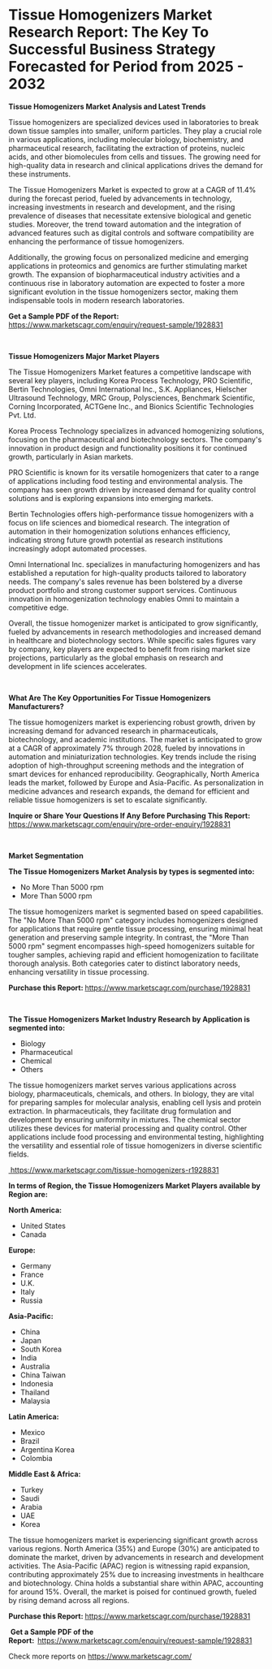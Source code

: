 <p><h1>Tissue Homogenizers Market Research Report: The Key To Successful Business Strategy Forecasted for Period from 2025 - 2032</h1></p><p><strong>Tissue Homogenizers Market Analysis and Latest Trends</strong></p>
<p><p>Tissue homogenizers are specialized devices used in laboratories to break down tissue samples into smaller, uniform particles. They play a crucial role in various applications, including molecular biology, biochemistry, and pharmaceutical research, facilitating the extraction of proteins, nucleic acids, and other biomolecules from cells and tissues. The growing need for high-quality data in research and clinical applications drives the demand for these instruments.</p><p>The Tissue Homogenizers Market is expected to grow at a CAGR of 11.4% during the forecast period, fueled by advancements in technology, increasing investments in research and development, and the rising prevalence of diseases that necessitate extensive biological and genetic studies. Moreover, the trend toward automation and the integration of advanced features such as digital controls and software compatibility are enhancing the performance of tissue homogenizers. </p><p>Additionally, the growing focus on personalized medicine and emerging applications in proteomics and genomics are further stimulating market growth. The expansion of biopharmaceutical industry activities and a continuous rise in laboratory automation are expected to foster a more significant evolution in the tissue homogenizers sector, making them indispensable tools in modern research laboratories.</p></p>
<p><strong>Get a Sample PDF of the Report:&nbsp;</strong> <a href="https://www.marketscagr.com/enquiry/request-sample/1928831?utm_campaign=3534&utm_medium=2&utm_source=Github&utm_content=ia&utm_term=29032025&utm_id=tissue-homogenizers">https://www.marketscagr.com/enquiry/request-sample/1928831</a></p>
<p>&nbsp;</p>
<p><strong>Tissue Homogenizers Major Market Players</strong></p>
<p><p>The Tissue Homogenizers Market features a competitive landscape with several key players, including Korea Process Technology, PRO Scientific, Bertin Technologies, Omni International Inc., S.K. Appliances, Hielscher Ultrasound Technology, MRC Group, Polysciences, Benchmark Scientific, Corning Incorporated, ACTGene Inc., and Bionics Scientific Technologies Pvt. Ltd. </p><p>Korea Process Technology specializes in advanced homogenizing solutions, focusing on the pharmaceutical and biotechnology sectors. The company's innovation in product design and functionality positions it for continued growth, particularly in Asian markets. </p><p>PRO Scientific is known for its versatile homogenizers that cater to a range of applications including food testing and environmental analysis. The company has seen growth driven by increased demand for quality control solutions and is exploring expansions into emerging markets.</p><p>Bertin Technologies offers high-performance tissue homogenizers with a focus on life sciences and biomedical research. The integration of automation in their homogenization solutions enhances efficiency, indicating strong future growth potential as research institutions increasingly adopt automated processes.</p><p>Omni International Inc. specializes in manufacturing homogenizers and has established a reputation for high-quality products tailored to laboratory needs. The company's sales revenue has been bolstered by a diverse product portfolio and strong customer support services. Continuous innovation in homogenization technology enables Omni to maintain a competitive edge.</p><p>Overall, the tissue homogenizer market is anticipated to grow significantly, fueled by advancements in research methodologies and increased demand in healthcare and biotechnology sectors. While specific sales figures vary by company, key players are expected to benefit from rising market size projections, particularly as the global emphasis on research and development in life sciences accelerates.</p></p>
<p>&nbsp;</p>
<p><strong>What Are The Key Opportunities For Tissue Homogenizers Manufacturers?</strong></p>
<p><p>The tissue homogenizers market is experiencing robust growth, driven by increasing demand for advanced research in pharmaceuticals, biotechnology, and academic institutions. The market is anticipated to grow at a CAGR of approximately 7% through 2028, fueled by innovations in automation and miniaturization technologies. Key trends include the rising adoption of high-throughput screening methods and the integration of smart devices for enhanced reproducibility. Geographically, North America leads the market, followed by Europe and Asia-Pacific. As personalization in medicine advances and research expands, the demand for efficient and reliable tissue homogenizers is set to escalate significantly.</p></p>
<p><strong>Inquire or Share Your Questions If Any Before Purchasing This Report:</strong> <a href="https://www.marketscagr.com/enquiry/pre-order-enquiry/1928831?utm_campaign=3534&utm_medium=2&utm_source=Github&utm_content=ia&utm_term=29032025&utm_id=tissue-homogenizers">https://www.marketscagr.com/enquiry/pre-order-enquiry/1928831</a></p>
<p>&nbsp;</p>
<p><strong>Market Segmentation</strong></p>
<p><strong>The Tissue Homogenizers Market Analysis by types is segmented into:</strong></p>
<p><ul><li>No More Than 5000 rpm</li><li>More Than 5000 rpm</li></ul></p>
<p><p>The tissue homogenizers market is segmented based on speed capabilities. The "No More Than 5000 rpm" category includes homogenizers designed for applications that require gentle tissue processing, ensuring minimal heat generation and preserving sample integrity. In contrast, the "More Than 5000 rpm" segment encompasses high-speed homogenizers suitable for tougher samples, achieving rapid and efficient homogenization to facilitate thorough analysis. Both categories cater to distinct laboratory needs, enhancing versatility in tissue processing.</p></p>
<p><strong>Purchase this Report:&nbsp;</strong><a href="https://www.marketscagr.com/purchase/1928831?utm_campaign=3534&utm_medium=2&utm_source=Github&utm_content=ia&utm_term=29032025&utm_id=tissue-homogenizers">https://www.marketscagr.com/purchase/1928831</a></p>
<p>&nbsp;</p>
<p><strong>The Tissue Homogenizers Market Industry Research by Application is segmented into:</strong></p>
<p><ul><li>Biology</li><li>Pharmaceutical</li><li>Chemical</li><li>Others</li></ul></p>
<p><p>The tissue homogenizers market serves various applications across biology, pharmaceuticals, chemicals, and others. In biology, they are vital for preparing samples for molecular analysis, enabling cell lysis and protein extraction. In pharmaceuticals, they facilitate drug formulation and development by ensuring uniformity in mixtures. The chemical sector utilizes these devices for material processing and quality control. Other applications include food processing and environmental testing, highlighting the versatility and essential role of tissue homogenizers in diverse scientific fields.</p></p>
<p><a href="https://www.marketscagr.com/tissue-homogenizers-r1928831?utm_campaign=3534&utm_medium=2&utm_source=Github&utm_content=ia&utm_term=29032025&utm_id=tissue-homogenizers">&nbsp;https://www.marketscagr.com/tissue-homogenizers-r1928831</a></p>
<p><strong>In terms of Region, the Tissue Homogenizers Market Players available by Region are:</strong></p>
<p>
    <p> <strong> North America: </strong>
        <ul>
            <li>United States</li>
            <li>Canada</li>
        </ul>
        </p> 
    <p> <strong> Europe: </strong>
        <ul>
            <li>Germany</li>
            <li>France</li>
            <li>U.K.</li>
            <li>Italy</li>
            <li>Russia</li>
        </ul>
        </p> 
    <p> <strong> Asia-Pacific: </strong>
        <ul>
            <li>China</li>
            <li>Japan</li>
            <li>South Korea</li>
            <li>India</li>
            <li>Australia</li>
            <li>China Taiwan</li>
            <li>Indonesia</li>
            <li>Thailand</li>
            <li>Malaysia</li>
        </ul>
        </p> 
    <p> <strong> Latin America: </strong>
        <ul>
            <li>Mexico</li>
            <li>Brazil</li>
            <li>Argentina Korea</li>
            <li>Colombia</li>
        </ul>
        </p> 
    <p> <strong> Middle East & Africa: </strong>
        <ul>
            <li>Turkey</li>
            <li>Saudi</li>
            <li>Arabia</li>
            <li>UAE</li>
            <li>Korea</li>
        </ul>
    </p>
    </p>
<p><p>The tissue homogenizers market is experiencing significant growth across various regions. North America (35%) and Europe (30%) are anticipated to dominate the market, driven by advancements in research and development activities. The Asia-Pacific (APAC) region is witnessing rapid expansion, contributing approximately 25% due to increasing investments in healthcare and biotechnology. China holds a substantial share within APAC, accounting for around 15%. Overall, the market is poised for continued growth, fueled by rising demand across all regions.</p></p>
<p><strong>Purchase this Report: </strong><a href="https://www.marketscagr.com/purchase/1928831?utm_campaign=3534&utm_medium=2&utm_source=Github&utm_content=ia&utm_term=29032025&utm_id=tissue-homogenizers">https://www.marketscagr.com/purchase/1928831</a></p>
<p>&nbsp;<strong>Get a Sample PDF of the Report:&nbsp;&nbsp;</strong><a href="https://www.marketscagr.com/enquiry/request-sample/1928831?utm_campaign=3534&utm_medium=2&utm_source=Github&utm_content=ia&utm_term=29032025&utm_id=tissue-homogenizers">https://www.marketscagr.com/enquiry/request-sample/1928831</a></p>
<p><strong></strong></p>
<p>Check more reports on <a href="https://www.marketscagr.com/?utm_campaign=3534&utm_medium=2&utm_source=Github&utm_content=ia&utm_term=29032025&utm_id=tissue-homogenizers">https://www.marketscagr.com/</a></p>
